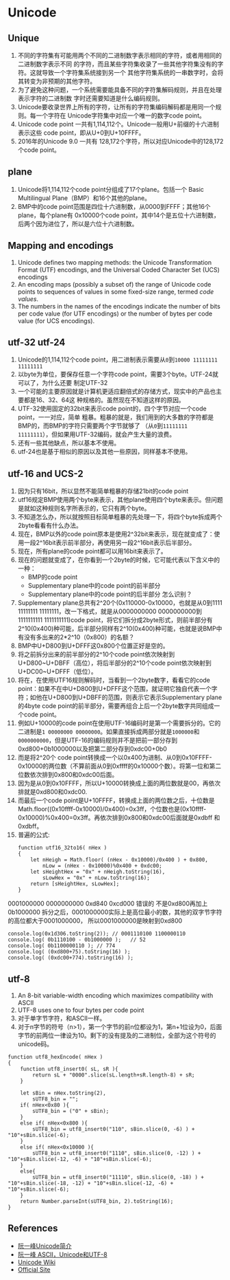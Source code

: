 # Unicode


## Unique
1. 不同的字符集有可能用两个不同的二进制数字表示相同的字符，或者用相同的二进制数字表示不同
   的字符，而且某些字符集收录了一些其他字符集没有的字符。这就导致一个字符集系统接到另一个
   其他字符集系统的一串数字时，会将其转变为非预期的其他字符。
2. 为了避免这种问题，一个系统需要能具备不同的字符集解码规则，并且在处理表示字符的二进制数
   字时还需要知道是什么编码规则。
3. Unicode要收录世界上所有的字符，让所有的字符集编码解码都是用同一个规则。每一个字符在
   Unicode字符集中对应一个唯一的数字code point。
4. Unicode code point 一共有1,114,112个。Unicode一般用U+前缀的十六进制表示这些
   code point，即从U+0到U+10FFFF。
4. 2016年的Unicode 9.0 一共有 128,172个字符，所以对应Unicode中的128,172个code point。


## plane
1. Unicode将1,114,112个code point分组成了17个plane。包括一个
   Basic Multilingual Plane（BMP）和16个其他的plane。
2. BMP中的code point范围是四位十六进制数，从0000到FFFF；其他16个plane，每个plane有
   0x10000个code point，其中14个是五位十六进制数，后两个因为进位了，所以是六位十六进制数。


## Mapping and encodings
1. Unicode defines two mapping methods: the Unicode Transformation Format (UTF)
   encodings, and the Universal Coded Character Set (UCS) encodings
2. An encoding maps (possibly a subset of) the range of Unicode code points to
   sequences of values in some fixed-size range, termed *code values*.
3. The numbers in the names of the encodings indicate the number of bits per
   code value (for UTF encodings) or the number of bytes per code value
   (for UCS encodings).


## utf-32 utf-24
1. Unicode的1,114,112个code point，用二进制表示需要从`0`到`10000 11111111 11111111`
2. 以byte为单位，要保存任意一个字符code point，需要3个byte。UTF-24就可以了，为什么还要
   制定UTF-32
3. 一个可能的主要原因就是计算机更适应翻倍式的存储方式，现实中的产品也主要都是16、32、64这
   种规格的。虽然现在不知道这样的原因。
4. UTF-32使用固定的32bit来表示code point的，四个字节对应一个code point，一一对应，简单
   粗暴。粗暴的就是，我们用到的大多数的字符都是BMP的，而BMP的字符只需要两个字节就够了
   （从`0`到`11111111 11111111`），但如果用UTF-32编码，就会产生大量的浪费。
5. 还有一些其他缺点，所以基本不使用。
6. utf-24也是基于相似的原因以及其他一些原因，同样基本不使用。


## utf-16 and UCS-2
1. 因为只有16bit，所以显然不能简单粗暴的存储21bit的code point
2. utf16规定BMP使用两个byte来表示，其他plane使用四个byte来表示。但问题是就如这种规则名字所表示的，它只有两个byte。
3. 不知道怎么办，所以就按照目标简单粗暴的先处理一下，将四个byte拆成两个2byte看看有什么办法。
4. 现在，BMP以外的code point原本是使用2^32bit来表示，现在就变成了：使用一段2^16bit表示前半部分，再使用另一段2^16bit表示后半部分。
5. 现在，所有plane的code point都可以用16bit来表示了。
6. 现在的问题就变成了，在你看到一个2byte的时候，它可能代表以下含义中的一种：
    * BMP的code point
    * Supplementary plane中的code point的前半部分
    * Supplementary plane中的code point的后半部分
怎么识别？
7. Supplementary plane总共有2^20个(0x110000-0x10000，也就是从0到1111 11111111 11111111，改一下格式，就是从0000000000 0000000000到1111111111 1111111111)code point，将它们拆分成2byte形式，则前半部分有2^10(0x400)种可能，后半部分同样有2^10(0x400)种可能，也就是说BMP中有没有多出来的2*2^10（0x800）的名额？
8. BMP中U+D800到U+DFFF这0x800个位置正好是空的。
9. 将之前拆分出来的前半部分的2^10个code point依次映射到U+D800~U+DBFF（高位），将后半部分的2^10个code point依次映射到U+DC00~U+DFFF（低位）。
12. 将在，在使用UTF16规则解码时，当看到一个2byte数字，看看它的code point：如果不在中U+D800到U+DFFF这个范围，就证明它独自代表一个字符；如他在U+D800到U+DBFF的范围，则表示它表示Supplementary plane的4byte code point的前半部分，需要再组合上后一个2byte数字共同组成一个code point。
13. 例如U+10000的code point在使用UTF-16编码时是第一个需要拆分的。它的二进制是`1 00000000 00000000`。如果直接拆成两部分就是```1000000```和```0000000000```，但是UTF-16的编码规则并不是把前一部分存到0xd800+0b1000000以及把第二部分存到0xdc00+0b0
14. 而是将2^20个 code point转换成一个以0x400为进制、从0到0x10FFFF-0x10000的两位数（不算前面从0到0xffff的0x10000个数）。将第一位和第二位数依次排到0x800和0xdc00后面。
15. 因为是从0到0x10FFFF，所以U+10000转换成上面的两位数就是00，再依次排就是0xd800和0xdc00.
16. 而最后一个code point是U+10FFFF，转换成上面的两位数之后，十位数是Math.floor((0x10ffff-0x10000)/0x400)=0x3ff，个位数也是(0x10ffff-0x10000)%0x400=0x3ff。再依次排到0x800和0xdc00后面就是0xdbff 和 0xdbff。
17. 普遍的公式:
    ```
    function utf16_32to16( nHex )
    {
    	let nHeigh = Math.floor( (nHex - 0x10000)/0x400 ) + 0x800,
    		nLow = (nHex - 0x10000)%0x400 + 0xdc00;
    	let sHeightHex = "0x" + nHeigh.toString(16),
    		sLowHex = "0x" + nLow.toString(16);
    	return [sHeightHex, sLowHex];
    }
    ```
0001000000 0000000000
0xd840 0xcd000  错误的 不是0xd800再加上0b1000000
拆分之后，0001000000实际上是高位最小的数，其他的双字节字符的高位都大于0001000000，
所以0001000000是映射到0xd800
```
console.log(0x1d306.toString(2)); // 0001110100 1100000110
console.log( 0b1110100 - 0b1000000 );   // 52
console.log( 0b1100000110 ); // 774
console.log( (0xd800+75).toString(16) );
console.log( (0xdc00+774).toString(16) );
```

## utf-8
1. An 8-bit variable-width encoding which maximizes compatibility with ASCII
2. UTF-8 uses one to four bytes per code point
3. 对于单字节字符，和ASCII一样。
4. 对于n字节的符号（n>1），第一个字节的前n位都设为1，第n+1位设为0，后面字节的前两位一律设为10。剩下的没有提及的二进制位，全部为这个符号的unicode码。
```
function utf8_hexEncode( nHex )
{
	function utf8_insert0( sL, sR ){
		return sL + "0000".slice(sL.length+sR.length-8) + sR;
	}

	let sBin = nHex.toString(2),
		sUTF8_bin = "";
	if( nHex<0x80 ){
		sUTF8_bin = ("0" + sBin);
	}
	else if( nHex<0x800 ){
		sUTF8_bin = utf8_insert0("110", sBin.slice(0, -6) ) + "10"+sBin.slice(-6);
	}
	else if( nHex<0x10000 ){
		sUTF8_bin = utf8_insert0("1110", sBin.slice(0, -12) ) + "10"+sBin.slice(-12, -6) + "10"+sBin.slice(-6);
	}
	else{
		sUTF8_bin = utf8_insert0("11110", sBin.slice(0, -18) ) + "10"+sBin.slice(-18, -12) + "10"+sBin.slice(-12, -6) + "10"+sBin.slice(-6);
	}
	return Number.parseInt(sUTF8_bin, 2).toString(16);
}
```


## References


* [阮一峰Unicode简介](http://www.ruanyifeng.com/blog/2014/12/unicode.html)
* [阮一峰 ASCII，Unicode和UTF-8](http://www.ruanyifeng.com/blog/2007/10/ascii_unicode_and_utf-8.html)
* [Unicode Wiki](https://en.wikipedia.org/wiki/Unicode)
* [Official Site](http://www.unicode.org/)
